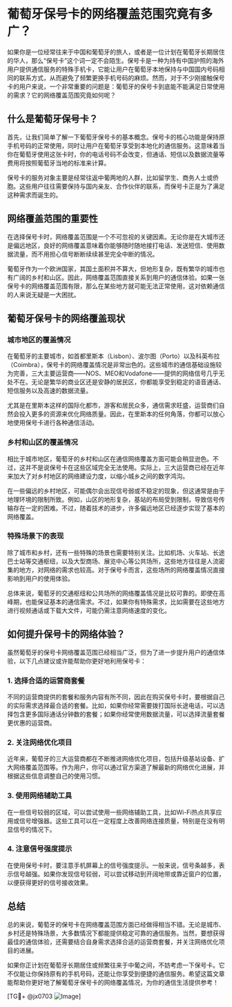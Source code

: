 # 葡萄牙保号卡的网络覆盖范围究竟有多广？

如果你是一位经常往来于中国和葡萄牙的旅人，或者是一位计划在葡萄牙长期居住的华人，那么“保号卡”这个词一定不会陌生。保号卡是一种为持有中国护照的海外用户提供通信服务的特殊手机卡，它能让用户在葡萄牙本地保持与中国国内号码相同的联系方式，从而避免了频繁更换手机号码的麻烦。然而，对于不少刚接触保号卡的用户来说，一个非常重要的问题是：葡萄牙的保号卡到底能不能满足日常使用的需求？它的网络覆盖范围究竟如何呢？

## 什么是葡萄牙保号卡？

首先，让我们简单了解一下葡萄牙保号卡的基本概念。保号卡的核心功能是保持原手机号码的正常使用，同时让用户在葡萄牙享受到本地化的通信服务。这意味着当你在葡萄牙使用这张卡时，你的电话号码不会改变，但通话、短信以及数据流量等费用将按照葡萄牙当地的标准来计算。

保号卡的服务对象主要是经常往返中葡两地的人群，比如留学生、商务人士或侨胞。这些用户往往需要保持与国内亲友、合作伙伴的联系，而保号卡正是为了满足这种需求而诞生的。

## 网络覆盖范围的重要性

在选择保号卡时，网络覆盖范围是一个不可忽视的关键因素。无论你是在大城市还是偏远地区，良好的网络覆盖意味着你能够随时随地接打电话、发送短信、使用数据流量，而不用担心信号断断续续甚至完全中断的情况。

葡萄牙作为一个欧洲国家，其国土面积并不算大，但地形复杂，既有繁华的城市也有广阔的乡村和山区。因此，网络覆盖范围直接关系到用户的通信体验。如果一张保号卡的网络覆盖范围有限，那么在某些地方就可能无法正常使用，这对依赖通信的人来说无疑是一大困扰。

## 葡萄牙保号卡的网络覆盖现状

### 城市地区的覆盖情况

在葡萄牙的主要城市，如首都里斯本（Lisbon）、波尔图（Porto）以及科英布拉（Coimbra），保号卡的网络覆盖情况是非常出色的。这些城市的通信基础设施较为完善，三大主要运营商——NOS、MEO和Vodafone——提供的网络信号几乎无处不在。无论是繁华的商业区还是安静的居民区，你都能享受到稳定的语音通话、短信服务以及高速的数据流量。

尤其是在里斯本这样的国际化都市，游客和居民众多，通信需求旺盛，运营商们自然会投入更多的资源来优化网络质量。因此，在里斯本的任何角落，你都可以放心地使用保号卡进行各种通信活动。

### 乡村和山区的覆盖情况

相比于城市地区，葡萄牙的乡村和山区在通信网络覆盖方面可能会稍显逊色。不过，这并不是说保号卡在这些区域完全无法使用。实际上，三大运营商已经在近年来加大了对乡村地区的网络建设力度，以缩小城乡之间的数字鸿沟。

在一些偏远的乡村地区，可能偶尔会出现信号弱或不稳定的现象，但这通常是由于地理环境的限制所致。例如，山区的地形复杂，基站的布局受到限制，导致信号传输存在一定的困难。不过，随着技术的进步，许多偏远地区已经逐步实现了基本的网络覆盖。

### 特殊场景下的表现

除了城市和乡村，还有一些特殊的场景也需要特别关注。比如机场、火车站、长途巴士站等交通枢纽，以及大型商场、展览中心等公共场所，这些地方往往是人流密集的地方，对网络的需求也较高。对于保号卡而言，这些场所的网络覆盖情况直接影响到用户的使用体验。

总体来说，葡萄牙的交通枢纽和公共场所的网络覆盖情况是比较可靠的。即使在高峰期，也能保证基本的通信需求。不过，如果你有特殊需求，比如需要在这些地方进行视频通话或下载大文件，可能仍需注意网络速度的变化。

## 如何提升保号卡的网络体验？

虽然葡萄牙的保号卡网络覆盖范围已经相当广泛，但为了进一步提升用户的通信体验，以下几点建议或许能帮助你更好地利用保号卡：

### 1. 选择合适的运营商套餐

不同的运营商提供的套餐和服务内容有所不同，因此在购买保号卡时，要根据自己的实际需求选择最合适的套餐。比如，如果你经常需要拨打国际长途电话，可以选择包含更多国际通话分钟数的套餐；如果你经常使用数据流量，可以选择流量套餐更优惠的运营商。

### 2. 关注网络优化项目

近年来，葡萄牙的三大运营商都在不断推进网络优化项目，包括升级基站设备、扩大网络覆盖范围等。作为用户，你可以通过官方渠道了解最新的网络优化进展，并根据这些信息调整自己的使用习惯。

### 3. 使用网络辅助工具

在一些信号较弱的区域，可以尝试使用一些网络辅助工具，比如Wi-Fi热点共享应用或信号增强器。这些工具可以在一定程度上改善网络连接质量，特别是在没有明显信号的情况下。

### 4. 注意信号强度提示

在使用保号卡时，要注意手机屏幕上的信号强度提示。一般来说，信号条越多，表示信号越强。如果你发现信号较弱，可以尝试移动到开阔地带或靠近窗户的位置，以便获得更好的信号接收效果。

## 总结

总的来说，葡萄牙的保号卡在网络覆盖范围方面已经做得相当不错。无论是城市、乡村还是特殊场景，大多数情况下都能提供稳定可靠的通信服务。当然，要想获得最佳的通信体验，还需要结合自身需求选择合适的运营商套餐，并关注网络优化项目的进展。

如果你正计划在葡萄牙长期居住或频繁往来于中葡之间，不妨考虑一下保号卡。它不仅能让你保持原有的手机号码，还能让你享受到便捷的通信服务。希望这篇文章能帮助你更好地了解葡萄牙保号卡的网络覆盖情况，为你的通信生活提供参考！

[TG💪+ @jx0703 ![Image](https://github.com/user-attachments/assets/dbca1d08-cadb-493c-b0ec-ad6f7a83f270)]